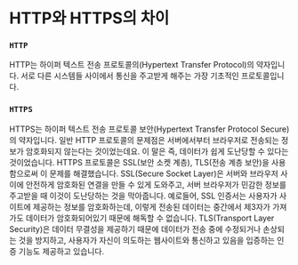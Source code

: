 # HTTP와 HTTPS의 차이

### `HTTP`

HTTP는 하이퍼 텍스트 전송 프로토콜의(Hypertext Transfer Protocol)의 약자입니다. 서로 다른 시스템들 사이에서 통신을 주고받게 해주는 가장 기초적인 프로토콜입니다.

### `HTTPS`

HTTPS는 하이퍼 텍스트 전송 프로토콜 보안(Hypertext Transfer Protocol Secure)의 약자입니다. 일반 HTTP 프로토콜의 문제점은 서버에서부터 브라우저로 전송되는 정보가 암호화되지 않는다는 것이었는데요. 이 말은 즉, 데이터가 쉽게 도난당할 수 있다는 것이었습니다. HTTPS 프로토콜은 SSL(보안 소켓 계층), TLS(전송 계층 보안)을 사용함으로써 이 문제를 해결했습니다. SSL(Secure Socket Layer)은 서버와 브라우저 사이에 안전하게 암호화된 연결을 만들 수 있게 도와주고, 서버 브라우저가 민감한 정보를 주고받을 때 이것이 도난당하는 것을 막아줍니다. 예로들어, SSL 인증서는 사용자가 사이트에 제공하는 정보를 암호화하는데, 이렇게 전송된 데이터는 중간에서 제3자가 가져가도 데이터가 암호화되어있기 때문에 해독할 수 없습니다. TLS(Transport Layer Security)은 데이터 무결성을 제공하기 때문에 데이터가 전송 중에 수정되거나 손상되는 것을 방지하고, 사용자가 자신이 의도하는 웹사이트와 통신하고 있음을 입증하는 인증 기능도 제공하고 있습니다.
